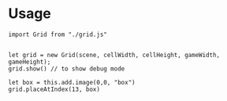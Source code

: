 # Usage
`import Grid from "./grid.js"`

```

let grid = new Grid(scene, cellWidth, cellHeight, gameWidth, gameHeight);
grid.show() // to show debug mode
        
let box = this.add.image(0,0, "box")
grid.placeAtIndex(13, box)

```
